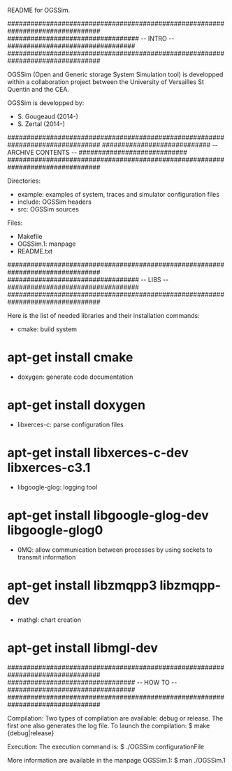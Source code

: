 README for OGSSim.

################################################################################
################################## -- INTRO -- #################################
################################################################################

OGSSim (Open and Generic storage System Simulation tool) is developped within
a collaboration project between the University of Versailles St Quentin and
the CEA.

OGSSim is developped by:
- S. Gougeaud (2014-)
- S. Zertal (2014-)

################################################################################
############################ -- ARCHIVE CONTENTS -- ############################
################################################################################

Directories:
- example: examples of system, traces and simulator configuration files
- include: OGSSim headers
- src: OGSSim sources

Files:
- Makefile
- OGSSim.1: manpage
- README.txt

################################################################################
################################## -- LIBS -- ##################################
################################################################################

Here is the list of needed libraries and their installation commands:

- cmake: build system
# apt-get install cmake

- doxygen: generate code documentation
# apt-get install doxygen

- libxerces-c: parse configuration files
# apt-get install libxerces-c-dev libxerces-c3.1

- libgoogle-glog: logging tool
# apt-get install libgoogle-glog-dev libgoogle-glog0

- 0MQ: allow communication between processes by using sockets to transmit
    information
# apt-get install libzmqpp3 libzmqpp-dev

- mathgl: chart creation
# apt-get install libmgl-dev

################################################################################
################################# -- HOW TO -- #################################
################################################################################

Compilation:
Two types of compilation are available: debug or release. The first one also
generates the log file. To launch the compilation:
$ make {debug|release}

Execution:
The execution command is:
$ ./OGSSim configurationFile

More information are available in the manpage OGSSim.1:
$ man ./OGSSim.1
